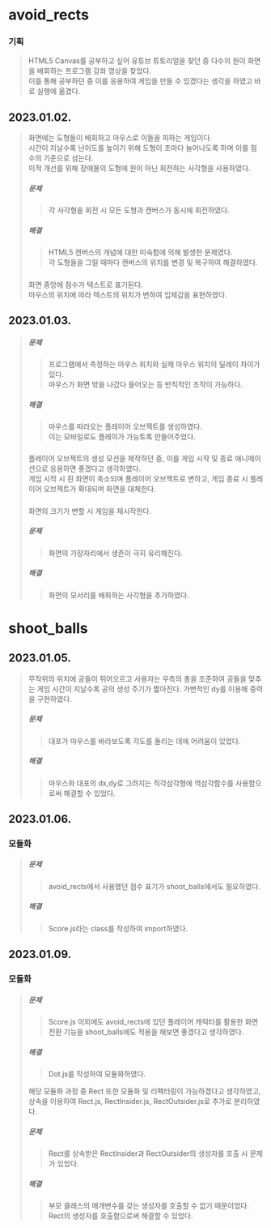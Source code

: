# avoid_rects

### 기획

> HTML5 Canvas를 공부하고 싶어 유튜브 튜토리얼을 찾던 중 다수의 원이 화면을 배회하는 프로그램 강좌 영상을 찾았다.  
> 이를 통해 공부하던 중 이를 응용하여 게임을 만들 수 있겠다는 생각을 하였고 바로 실행에 옮겼다.

## 2023.01.02.

> 화면에는 도형들이 배회하고 마우스로 이들을 피하는 게임이다.  
> 시간이 지날수록 난이도를 높이기 위해 도형이 초마다 늘어나도록 하며 이를 점수의 기준으로 삼는다.  
> 미적 개선를 위해 장애물의 도형에 원이 아닌 회전하는 사각형을 사용하였다.
>
> ##### 문제
>
> > 각 사각형을 회전 시 모든 도형과 캔버스가 동시에 회전하였다.
>
> ##### 해결
>
> > HTML5 캔버스의 개념에 대한 미숙함에 의해 발생한 문제였다.  
> > 각 도형들을 그릴 때마다 캔버스의 위치를 변경 및 복구하여 해결하였다.
>
> #####
>
> 화면 중앙에 점수가 텍스트로 표기된다.  
> 마우스의 위치에 따라 텍스트의 위치가 변하여 입체감을 표현하였다.

## 2023.01.03.

> ##### 문제
>
> > 프로그램에서 측정하는 마우스 위치와 실제 마우스 위치의 딜레이 차이가 있다.  
> > 마우스가 화면 밖을 나갔다 들어오는 등 반칙적인 조작이 가능하다.
>
> ##### 해결
>
> > 마우스를 따라오는 플레이어 오브젝트를 생성하였다.  
> > 이는 모바일로도 플레이가 가능토록 만들어주었다.
>
> #####
>
> 플레이어 오브젝트의 생성 모션을 제작하던 중, 이를 게임 시작 및 종료 애니메이션으로 응용하면 좋겠다고 생각하였다.  
> 게임 시작 시 흰 화면이 축소되며 플레이어 오브젝트로 변하고, 게임 종료 시 플레이어 오브젝트가 확대되며 화면을 대체한다.
>
> #####
>
> 화면의 크기가 변할 시 게임을 재시작한다.
>
> ##### 문제
>
> > 화면의 가장자리에서 생존이 극히 유리해진다.
>
> ##### 해결
>
> > 화면의 모서리를 배회하는 사각형을 추가하였다.

# shoot_balls

## 2023.01.05.

> 무작위의 위치에 공들이 튀어오르고 사용자는 우측의 총을 조준하여 공들을 맞추는 게임
> 시간이 지날수록 공의 생성 주기가 짧아진다.
> 가변적인 dy를 이용해 중력을 구현하였다.
>
> ##### 문제
>
> > 대포가 마우스를 바라보도록 각도를 돌리는 데에 어려움이 있었다.
>
> ##### 해결
>
> > 마우스와 대포의 dx,dy로 그려지는 직각삼각형에 역삼각함수를 사용함으로써 해결할 수 있었다.

## 2023.01.06.

### 모듈화

> ##### 문제
>
> > avoid_rects에서 사용했던 점수 표기가 shoot_balls에서도 필요하였다.
>
> ##### 해결
>
> > Score.js라는 class를 작성하여 import하였다.

## 2023.01.09.

### 모듈화

> ##### 문제
>
> > Score.js 이외에도 avoid_rects에 있던 플레이어 캐릭터를 활용한 화면전환 기능을 shoot_balls에도 적용을 해보면 좋겠다고 생각하였다.
>
> ##### 해결
>
> > Dot.js를 작성하여 모듈화하였다.
>
> 해당 모듈화 과정 중 Rect 또한 모듈화 및 리펙터링이 가능하겠다고 생각하였고, 상속을 이용하여 Rect.js, RectInsider.js, RectOutsider.js로 추가로 분리하였다.
>
> ##### 문제
>
> > Rect를 상속받은 RectInsider과 RectOutsider의 생성자를 호출 시 문제가 있었다.
>
> ##### 해결
>
> > 부모 클래스의 매개변수를 갖는 생성자를 호출할 수 없기 때문이었다. Rect의 생성자를 호출함으로써 해결할 수 있었다.

> >

